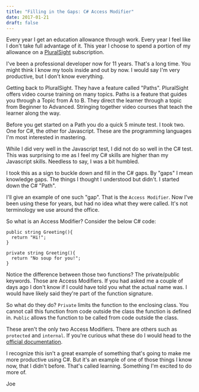 ```yaml
---
title: "Filling in the Gaps: C# Access Modifier"
date: 2017-01-21
draft: false
---
```


Every year I get an education allowance through work. Every year I feel like I don't take full advantage of it. This year I choose to spend a portion of my allowance on a [PluralSight](https://www.pluralsight.com/) subscription.

I've been a professional developer now for 11 years. That's a long time. You might think I know my tools inside and out by now. I would say I'm very productive, but I don't know everything.

Getting back to PluralSight. They have a feature called "Paths". PluralSight offers video course training on many topics. Paths is a feature that guides you through a Topic from A to B. They direct the learner through a topic from Beginner to Advanced. Stringing together video courses that teach the learner along the way.

Before you get started on a Path you do a quick 5 minute test. I took two. One for C#, the other for Javascript. These are the programming languages I'm most interested in mastering.

While I did very well in the Javascript test, I did not do so well in the C# test. This was surprising to me as I feel my C# skills are higher than my Javascript skills. Needless to say, I was a bit humbled.

I took this as a sign to buckle down and fill in the C# gaps. By "gaps" I mean knowledge gaps. The things I thought I understood but didn't. I started down the C# "Path".

I'll give an example of one such "gap". That is the `Access Modifier`. Now I've been using these for years, but had no idea what they were called. It's not terminology we use around the office.

So what is an Access Modifier? Consider the below C# code:

```
public string Greeting(){
  return "Hi!";
}

private string Greeting(){
  return "No soup for you!";
}
```

Notice the difference between those two functions? The private/public keywords. Those are Access Modifiers. If you had asked me a couple of days ago I don't know if I could have told you what the actual name was. I would have likely said they're part of the function signature.

So what do they do? `Private` limits the function to the enclosing class. You cannot call this function from code outside the class the function is defined in. `Public` allows the function to be called from code outside the class.

These aren't the only two Access Modifiers. There are others such as `protected` and `internal`. If you're curious what these do I would head to the [official documentation](https://msdn.microsoft.com/en-us/library/wxh6fsc7.aspx).

I recognize this isn't a great example of something that's going to make me more productive using C#. But it's an example of one of those things I know now, that I didn't before. That's called learning. Something I'm excited to do more of.

Joe
